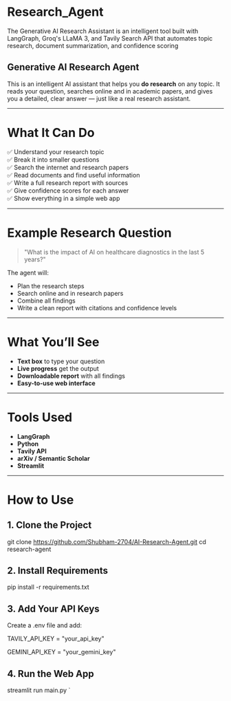 # Research_Agent
The Generative AI Research Assistant is an intelligent tool built with LangGraph, Groq's LLaMA 3, and Tavily Search API that automates topic research, document summarization, and confidence scoring

## Generative AI Research Agent

This is an intelligent AI assistant that helps you **do research** on any topic. It reads your question, searches online and in academic papers, and gives you a detailed, clear answer — just like a real research assistant.

---

# What It Can Do

✅ Understand your research topic  
✅ Break it into smaller questions  
✅ Search the internet and research papers  
✅ Read documents and find useful information  
✅ Write a full research report with sources  
✅ Give confidence scores for each answer  
✅ Show everything in a simple web app  

---

# Example Research Question

> "What is the impact of AI on healthcare diagnostics in the last 5 years?"

The agent will:
- Plan the research steps
- Search online and in research papers
- Combine all findings
- Write a clean report with citations and confidence levels

---

# What You’ll See

- **Text box** to type your question  
- **Live progress** get the output 
- **Downloadable report** with all findings  
- **Easy-to-use web interface**

---

# Tools Used

- **LangGraph** 
- **Python**   
- **Tavily API**
- **arXiv / Semantic Scholar** 
- **Streamlit**

---

# How to Use

## 1. Clone the Project

git clone https://github.com/Shubham-2704/AI-Research-Agent.git
cd research-agent

## 2. Install Requirements
pip install -r requirements.txt

## 3. Add Your API Keys
Create a .env file and add:

TAVILY_API_KEY = "your_api_key"

GEMINI_API_KEY = "your_gemini_key"

## 4. Run the Web App
streamlit run main.py
`






